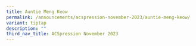 ```yaml
---
title: Auntie Meng Keow
permalink: /announcements/acspression-november-2023/auntie-meng-keow/
variant: tiptap
description: ""
third_nav_title: ACSpression November 2023
---
```

